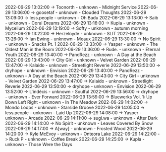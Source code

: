 2022-06-29 13:02:00 -> Toonorth - unknown - Midnight Service
2022-06-29 13:06:00 -> goosetaf - unknown - Clouded Thoughts
2022-06-29 13:09:00 -> less.people - unknown - Oh Badu
2022-06-29 13:13:00 -> Saib - unknown - Coral Dreams
2022-06-29 13:16:00 -> Kupla - unknown - Mycelium
2022-06-29 13:19:00 -> Softy - unknown - autumn morning
2022-06-29 13:22:00 -> Herzeloyde - unknown - SLIT
2022-06-29 13:26:00 -> Ian Ewing - unknown - Meaux
2022-06-29 13:30:00 -> No Spirit - unknown - Snacks Pt. 1
2022-06-29 13:33:00 -> Yasper - unknown - The Oldest Man in the Room
2022-06-29 13:36:00 -> Rude. - unknown - Eternal Youth
2022-06-29 13:40:00 -> PandRezz - unknown - A Day at the Beach
2022-06-29 13:43:00 -> City Girl - unknown - Velvet Garden
2022-06-29 13:47:00 -> Kalaido - unknown - Streetlight Reverie
2022-06-29 13:50:00 -> dryhope - unknown - Envision
2022-06-29 13:40:00 -> PandRezz - unknown - A Day at the Beach
2022-06-29 13:43:00 -> City Girl - unknown - Velvet Garden
2022-06-29 13:47:00 -> Kalaido - unknown - Streetlight Reverie
2022-06-29 13:50:00 -> dryhope - unknown - Envision
2022-06-29 13:52:00 -> L'indécis - unknown - Soulful
2022-06-29 13:56:00 -> dryhope - unknown - Ever Forward
2022-06-29 13:59:00 -> Bluewerks Vol. 1: Up Down Left Right - unknown - In The Meadow
2022-06-29 14:02:00 -> Mondo Loops - unknown - Starside Groove
2022-06-29 14:05:00 -> less.people - unknown - Laid Up
2022-06-29 14:08:00 -> Yasper - unknown - Arcade
2022-06-29 14:11:00 -> sugi.wa - unknown - After Dark
2022-06-29 14:14:00 -> No Spirit - unknown - Leaves Covered By Snow
2022-06-29 14:17:00 -> A[way] - unknown - Frosted Wood
2022-06-29 14:20:00 -> Kyle McEvoy - unknown - Onteora Lake
2022-06-29 14:22:00 -> Ruck P - unknown - Coffee Break
2022-06-29 14:25:00 -> Kupla - unknown - Those Were the Days
